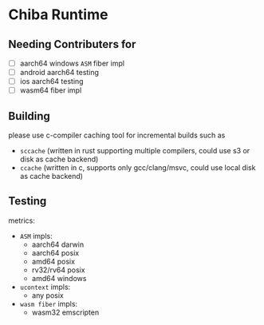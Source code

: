 # Chiba Runtime

## Needing Contributers for

- [ ] aarch64 windows `ASM` fiber impl
- [ ] android aarch64 testing
- [ ] ios aarch64 testing
- [ ] wasm64 fiber impl

## Building

please use c-compiler caching tool for incremental builds
such as

- `sccache` (written in rust supporting multiple compilers, could use s3 or disk as cache backend)
- `ccache` (written in c, supports only gcc/clang/msvc, could use local disk as cache backend)


## Testing

metrics:

- `ASM` impls:
   - aarch64 darwin
   - aarch64 posix
   - amd64 posix
   - rv32/rv64 posix
   - amd64 windows
- `ucontext` impls:
    - any posix
- `wasm fiber` impls:
   - wasm32 emscripten

